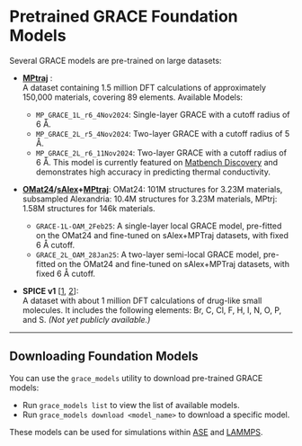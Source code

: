 # Pretrained GRACE Foundation Models

Several GRACE models are pre-trained on large datasets:  

- **[MPtraj](https://figshare.com/articles/dataset/Materials_Project_Trjectory_MPtrj_Dataset/23713842?file=41619375)** :  
  A dataset containing 1.5 million DFT calculations of approximately 150,000 materials, covering 89 elements.
  Available Models:

  - `MP_GRACE_1L_r6_4Nov2024`: Single-layer GRACE with a cutoff radius of 6 Å.  
  - `MP_GRACE_2L_r5_4Nov2024`: Two-layer GRACE with a cutoff radius of 5 Å.  
  - `MP_GRACE_2L_r6_11Nov2024`: Two-layer GRACE with a cutoff radius of 6 Å. This model is currently featured on [Matbench Discovery](https://matbench-discovery.materialsproject.org/) and demonstrates high accuracy in predicting thermal conductivity.

- **[OMat24](https://huggingface.co/datasets/fairchem/OMAT24#omat24-dataset)/[sAlex](https://huggingface.co/datasets/fairchem/OMAT24#salex-dataset)+[MPtraj](https://figshare.com/articles/dataset/Materials_Project_Trjectory_MPtrj_Dataset/23713842?file=41619375)**:
OMat24: 101M structures for 3.23M materials, subsampled Alexandria: 10.4M structures for 3.23M materials, MPtrj: 1.58M structures for 146k materials.

  - `GRACE-1L-OAM_2Feb25`: 	A single-layer local GRACE model, pre-fitted on the OMat24 and fine-tuned on sAlex+MPTraj datasets, with fixed 6 Å cutoff.
  - `GRACE_2L_OAM_28Jan25`: 	A two-layer semi-local GRACE model, pre-fitted on the OMat24 and fine-tuned on sAlex+MPTraj datasets, with fixed 6 Å cutoff.
  
- **SPICE v1** [[1](https://github.com/openmm/spice-dataset), [2](https://doi.org/10.17863/CAM.107498)]:  
  A dataset with about 1 million DFT calculations of drug-like small molecules. It includes the following elements: Br, C, Cl, F, H, I, N, O, P, and S. *(Not yet publicly available.)*  

---

## Downloading Foundation Models  

You can use the `grace_models` utility to download pre-trained GRACE models:  

- Run `grace_models list` to view the list of available models.  
- Run `grace_models download <model_name>` to download a specific model.  

These models can be used for simulations within [ASE](../quickstart/#usage-in-ase) and [LAMMPS](../quickstart/#usage-in-lammps).  
